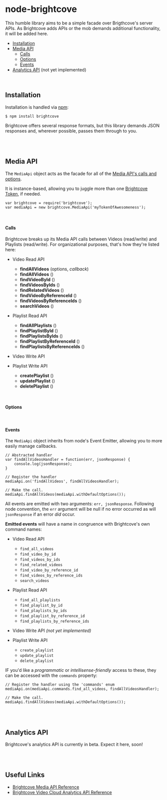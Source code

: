 [media-docs]:		http://docs.brightcove.com/en/media/
[media-docs-tokens]:		http://support.brightcove.com/en/video-cloud/docs/managing-media-api-tokens

[analytics-api-docs]:	http://docs.brightcove.com/en/video-cloud-analytics-api/


node-brightcove
=============================

This humble library aims to be a simple facade over Brigthcove's server APIs.  As Brightcove adds APIs or the mob demands additional functionality, it will be added here.

- [Installation](#installation)
- [Media API](#media-api)
    - [Calls](#media-api-calls)
    - [Options](#media-api-options)
    - [Events](#media-api-events)
- [Analytics API](#analytics-api) \(not yet implemented\)

<br />

<a id="installation"></a>
Installation
-----------------------------
Installation is handled via [npm](http://npmjs.org):

	$ npm install brightcove

Brightcove offers several response formats, but this library demands JSON responses and, wherever possible, passes them through to you.

<br />
<br />

<a id="media-api"></a>
Media API
----------------------------
The `MediaApi` object acts as the facade for all of the [Media API's calls and options][media-docs]. 

It is instance-based, allowing you to juggle more than one [Brightcove Token][media-docs-tokens], if needed.

	var brightcove = require('brightcove');
	var	mediaApi = new brightcove.MediaApi('myTokenOfAwesomeness');

<br />

<a id="media-api-calls"></a>
#### Calls ####
Brightcove breaks up its Media API calls between Videos (read/write) and Playlists (read/write).  For organizational purposes, that's how they're listed here:

- Video Read API
	- **findAllVideos** (options, _callback_)
	- **findAllVideos** ()
	- **findVideoById** ()
	- **findVideosByIds** ()
	- **findRelatedVideos** ()
	- **findVideoByReferenceId** ()
	- **findVideosByReferenceIds** ()
	- **searchVideos** ()

- Playlist Read API
	- **findAllPlaylists** ()
	- **findPlaylistById** ()
	- **findPlaylistsByIds** ()
	- **findPlaylistByReferenceId** ()
	- **findPlaylistsByReferenceIds** ()

- Video Write API

- Playlist Write API
	- **createPlaylist** ()
	- **updatePlaylist** ()
	- **deletePlaylist** ()

<br />

<a id="media-api-options"></a>
#### Options ####

<br />

<a id="media-api-events"></a>
#### Events ####
The `MediaApi` object inherits from node's Event Emitter, allowing you to more easily manage callbacks.  

	// Abstracted handler
	var findAllVideosHandler = function(err, jsonResponse) {
		console.log(jsonResponse);
	}

	// Register the handler
	mediaApi.on('findAllVideos', findAllVideosHandler);

	// Make the call.
	mediaApi.findAllVideos(mediaApi.withDefaultOptions());

All events are emitted with two arguments: `err, jsonResponse`.  Following node convention, the `err` argument will be null if no error occurred as will `jsonResponse` if an error _did_ occur.

**Emitted events** will have a name in congruence with Brightcove's own command names:

- Video Read API
	- `find_all_videos`
	- `find_video_by_id`
	- `find_videos_by_ids`
	- `find_related_videos`
	- `find_video_by_reference_id`
	- `find_videos_by_reference_ids`
	- `search_videos`

- Playlist Read API
	- `find_all_playlists`
	- `find_playlist_by_id`
	- `find_playlists_by_ids`
	- `find_playlist_by_reference_id`
	- `find_playlists_by_reference_ids`

- Video Write API _(not yet implemented)_

- Playlist Write API
	- `create_playlist`
	- `update_playlist`
	- `delete_playlist`

IF you'd like a _programmatic_ or _intellisense-friendly_ access to these, they can be accessed with the `commands` property:  

	// Register the handler using the 'commands' enum
	mediaApi.on(mediaApi.commands.find_all_videos, findAllVideosHandler);

	// Make the call.
	mediaApi.findAllVideos(mediaApi.withDefaultOptions());

<br />
<br />

<a id="analytics-api"></a>
Analytics API
----------------------------
Brightcove's analytics API is currently in beta.  Expect it here, soon!

<br />
<br />

Useful Links
--------------
 - [Brightcove Media API Reference][media-docs]
 - [Brightcove Video Cloud Analytics API Reference][analytics-api-docs]



<!---
Currently supported calls: 
// Video Read APIs
	find_all_videos: 'find_all_videos',
	find_video_by_id: 'find_video_by_id',
	find_videos_by_ids: 'find_videos_by_ids',
	find_related_videos: 'find_related_videos',
	find_video_by_reference_id: 'find_video_by_reference_id',
	find_videos_by_reference_ids: 'find_videos_by_reference_ids',
	search_videos: 'search_videos',

	// Playlist Read APIs
	find_all_playlists: 'find_all_playlists',
	find_playlist_by_id: 'find_playlist_by_id',
	find_playlists_by_ids: 'find_playlists_by_ids',
	find_playlist_by_reference_id: 'find_playlist_by_reference_id',
	find_playlists_by_reference_ids: 'find_playlists_by_reference_ids',

	// Video Write APIs

	// Playlist Write APIs
	create_playlist: 'create_playlist',
	update_playlist: 'update_playlist',
	delete_playlist: 'delete_playlist'

// Example usage of Options
/*
api.findAllVideos(api.withOptions()
	.includingCountOfItems()
	.havingPageSizeOf(10)
	.atPage(2)
	.inAscendingOrder()
	.inDescendingOrder()
	.sortingBy()
		.publishDate() or
		.creationDate() or
		.modifiedDate() or
		.totalPlays() or
		.totalPlaysOfLastWeek()
	.withCustomFields(Array)
	.includingField().videoId()
	.includingField().title()
	.includingField().shortDescription()
	.includingField().longDescription()
	.includingField().creationDate()
	.includingField().publishedDate()
	.includingField().lastModifiedDate()
	.includingField().linkUrl()
	.includingField().linkText()
	.includingField().tags()
	.includingField().videoStillUrl()
	.includingField().thumbnailUrl()
	.includingField().referenceId()
	.includingField().duration()
	.includingField().economics()
	.includingField().playsTotal()
	.includingField().playsTrailingWeek()
	.includingField().videoUrl()
	.includingField().renditions()
	.includingField().iOSRenditions()
	.includingField().FLVFullLength()
	.includingField().videoFullLength()

	or
	.includingField().all()

	or
	.includingField().defaults()

	.usingLiveStream()
);
*/ -->